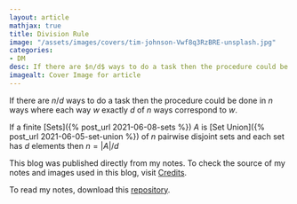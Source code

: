 ```yaml
---
layout: article
mathjax: true
title: Division Rule
image: "/assets/images/covers/tim-johnson-Vwf8q3RzBRE-unsplash.jpg"
categories:
- DM
desc: If there are $n/d$ ways to do a task then the procedure could be done in $n$ ways where each way $w$ exactly $d$ of $n$ ways correspond to $w$. 
imagealt: Cover Image for article
---
```


If there are $n/d$ ways to do a task then the procedure could be done in $n$ ways where each way $w$ exactly $d$ of $n$ ways correspond to $w$.

































































































































































































































































































































































































If a finite [Sets]({% post_url 2021-06-08-sets %}) $A$ is [Set Union]({% post_url 2021-06-05-set-union %}) of $n$ pairwise disjoint sets and each set has $d$ elements then $n = |A|/d$

































































































































































































































































































































































































This blog was published directly from my notes.
To check the source of my notes and images used in this blog, visit <a href="/credits.html" target="_blank">Credits</a>.

To read my notes, download this <a href="https://github.com/bovem/CS" target="blank">repository</a>.